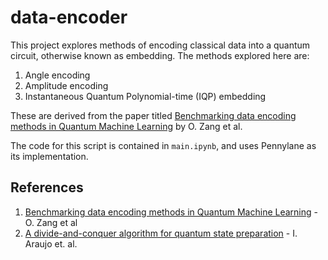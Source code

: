 # data-encoder

This project explores methods of encoding classical data into a quantum circuit, otherwise known as embedding. The methods explored here are:

1. Angle encoding
2. Amplitude encoding
3. Instantaneous Quantum Polynomial-time (IQP) embedding

These are derived from the paper titled [Benchmarking data encoding methods in
Quantum Machine Learning](https://arxiv.org/pdf/2505.14295) by O. Zang et al.

The code for this script is contained in `main.ipynb`, and uses Pennylane as its implementation.

## References

1. [Benchmarking data encoding methods in
Quantum Machine Learning](https://arxiv.org/pdf/2505.14295) - O. Zang et al
2. [A divide-and-conquer algorithm for quantum state preparation](https://arxiv.org/pdf/2008.01511) - I. Araujo et. al.